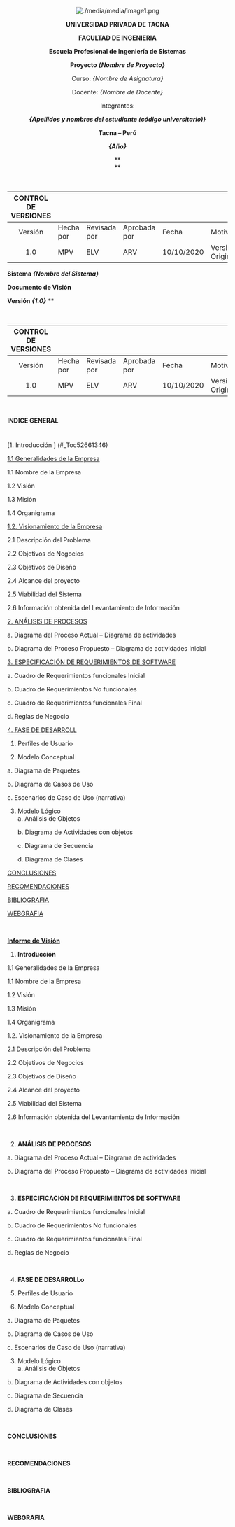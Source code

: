 <center>

[comment]: <img src="./media/media/image1.png" style="width:1.088in;height:1.46256in" alt="escudo.png" />

![./media/media/image1.png](./media/logo-upt.png)

**UNIVERSIDAD PRIVADA DE TACNA**

**FACULTAD DE INGENIERIA**

**Escuela Profesional de Ingeniería de Sistemas**

**Proyecto *{Nombre de Proyecto}***

Curso: *{Nombre de Asignatura}*

Docente: *{Nombre de Docente}*

Integrantes:

***{Apellidos y nombres del estudiante (código universitario)}***

**Tacna – Perú**

***{Año}***

**  
**
</center>
<div style="page-break-after: always; visibility: hidden">\pagebreak</div>

|CONTROL DE VERSIONES||||||
| :-: | :- | :- | :- | :- | :- |
|Versión|Hecha por|Revisada por|Aprobada por|Fecha|Motivo|
|1\.0|MPV|ELV|ARV|10/10/2020|Versión Original|












**Sistema *{Nombre del Sistema}***

**Documento de Visión**

**Versión *{1.0}***
**

<div style="page-break-after: always; visibility: hidden">\pagebreak</div>

|CONTROL DE VERSIONES||||||
| :-: | :- | :- | :- | :- | :- |
|Versión|Hecha por|Revisada por|Aprobada por|Fecha|Motivo|
|1\.0|MPV|ELV|ARV|10/10/2020|Versión Original|


<div style="page-break-after: always; visibility: hidden">\pagebreak</div>


**INDICE GENERAL**
#
[1.	Introducción ] (#_Toc52661346)

[1.1 Generalidades de la Empresa  ](#_Toc52661346)

1.1	Nombre de la Empresa 

1.2 Visión  

1.3 Misión  

1.4 Organigrama 

[1.2.	Visionamiento de la Empresa  ](#_Toc52661347)

2.1	Descripción del Problema  

2.2 Objetivos de Negocios  

2.3 Objetivos de Diseño  

2.4 Alcance del proyecto  

2.5 Viabilidad del Sistema  

2.6 Información obtenida del Levantamiento de Información  

[2. ANÁLISIS DE PROCESOS](#_Toc52661348)

a. Diagrama del Proceso Actual – Diagrama de actividades  

b. Diagrama del Proceso Propuesto – Diagrama de actividades Inicial  

[3.	ESPECIFICACIÓN DE REQUERIMIENTOS DE SOFTWARE](#_Toc52661349)

a. Cuadro de Requerimientos funcionales Inicial  

b. Cuadro de Requerimientos No funcionales  

c. Cuadro de Requerimientos funcionales Final  

d. Reglas de Negocio 

[4.	FASE DE DESARROLL](#_Toc52661350)

1. Perfiles de Usuario  

2. Modelo Conceptual

a. Diagrama de Paquetes  

b. Diagrama de Casos de Uso  

c. Escenarios de Caso de Uso (narrativa)  

3. Modelo Lógico  
   a. Análisis de Objetos  

   b. Diagrama de Actividades con objetos  

   c. Diagrama de Secuencia  

   d. Diagrama de Clases  

[CONCLUSIONES](#_Toc52661355)

[RECOMENDACIONES](#_Toc52661356)

[BIBLIOGRAFIA](#_Toc52661357)

[WEBGRAFIA](#_Toc52661358)


<div style="page-break-after: always; visibility: hidden">\pagebreak</div>

**<u>Informe de Visión</u>**

1. <span id="_Toc52661346" class="anchor"></span>**Introducción**

1.1 Generalidades de la Empresa

1.1	Nombre de la Empresa 

1.2 Visión  

1.3 Misión  

1.4 Organigrama 

1.2.	Visionamiento de la Empresa

2.1	Descripción del Problema  

2.2 Objetivos de Negocios  

2.3 Objetivos de Diseño  

2.4 Alcance del proyecto  

2.5 Viabilidad del Sistema  

2.6 Información obtenida del Levantamiento de Información  

<div style="page-break-after: always; visibility: hidden">\pagebreak</div>

2. <span id="_Toc52661347" class="anchor"></span>**ANÁLISIS DE PROCESOS**

a. Diagrama del Proceso Actual – Diagrama de actividades  

b. Diagrama del Proceso Propuesto – Diagrama de actividades Inicial  

<div style="page-break-after: always; visibility: hidden">\pagebreak</div>

3. <span id="_Toc52661348" class="anchor"></span>**ESPECIFICACIÓN DE REQUERIMIENTOS DE SOFTWARE**

a. Cuadro de Requerimientos funcionales Inicial  

b. Cuadro de Requerimientos No funcionales  

c. Cuadro de Requerimientos funcionales Final  

d. Reglas de Negocio 

<div style="page-break-after: always; visibility: hidden">\pagebreak</div>

4. <span id="_Toc52661349" class="anchor"></span>**FASE DE DESARROLLo**

1. Perfiles de Usuario  

2. Modelo Conceptual

a. Diagrama de Paquetes  

b. Diagrama de Casos de Uso  

c. Escenarios de Caso de Uso (narrativa)  

3. Modelo Lógico  
a. Análisis de Objetos  

b. Diagrama de Actividades con objetos  

c. Diagrama de Secuencia  

d. Diagrama de Clases  

<div style="page-break-after: always; visibility: hidden">\pagebreak</div>

<span id="_Toc52661355" class="anchor"></span>**CONCLUSIONES**

<div style="page-break-after: always; visibility: hidden">\pagebreak</div>

<span id="_Toc52661356" class="anchor"></span>**RECOMENDACIONES**

<div style="page-break-after: always; visibility: hidden">\pagebreak</div>

<span id="_Toc52661357" class="anchor"></span>**BIBLIOGRAFIA**

<div style="page-break-after: always; visibility: hidden">\pagebreak</div>

<span id="_Toc52661358" class="anchor"></span>**WEBGRAFIA**

<div style="page-break-after: always; visibility: hidden">\pagebreak</div>
